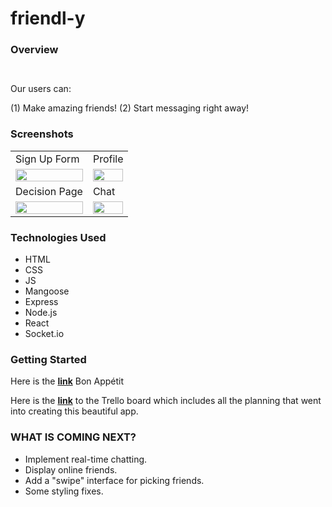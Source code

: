 # friendl-y

> 


### Overview 

```


```



Our users can:

(1) Make amazing friends!
(2) Start messaging right away!
<br />



### Screenshots

<table>
  <tr>
    <td>Sign Up Form</td>
     <td>Profile</td>
  </tr>
  <tr>
    <td><img src="extra/signup.png" style="width:100%"></td>
    <td><img src="extra/profile.png" style="width:100%"></td>
  </tr>
<tr>
    <td>Decision Page</td>
     <td>Chat</td>
  </tr>
  <tr>
    <td><img src="extra/chat.png" style="width:100%"></td>
    <td><img src="extra/decision.png" style="width:100%"></td>
  </tr>
 </table>

### Technologies Used

- HTML 
- CSS
- JS 
- Mangoose
- Express
- Node.js
- React
- Socket.io

### Getting Started 

Here is the **<a href="https://friendl-y.herokuapp.com/">link</a>** Bon Appétit

Here is the **<a href="https://trello.com/b/dMWyO6GQ/friendly">link</a>**  to the Trello board which includes all the planning that went into creating this beautiful app. 


### WHAT IS COMING NEXT?
- Implement real-time chatting.
- Display online friends.
- Add a "swipe" interface for picking friends.
- Some styling fixes. 

